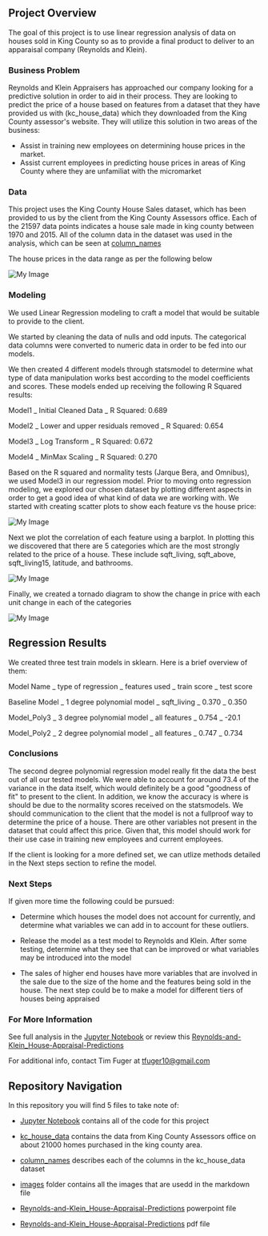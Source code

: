 

## Project Overview

The goal of this project is to use linear regression analysis of data on houses sold in King County so as to provide a final product to deliver to an apparaisal company (Reynolds and Klein). 

### Business Problem

Reynolds and Klein Appraisers has approached our company looking for a predictive solution in order to aid in their process. They are looking to predict the price of a house based on features from a dataset that they have provided us with (kc_house_data) which they downloaded from the King County assessor's website. They will utilize this solution in two areas of the business:

- Assist in training new employees on determining house prices in the market.
- Assist current employees in predicting house prices in areas of King County where they are unfamiliat with the micromarket

### Data

This project uses the King County House Sales dataset, which has been provided to us by the client from the King County Assessors office. Each of the 21597 data points indicates a house sale made in king county between 1970 and 2015. All of the column data in the dataset was used in the analysis, which can be seen at [column_names](data/column_names.md)

The house prices in the data range as per the following below

![My Image](images/House-Price-Distribution.png)

### Modeling

We used Linear Regression modeling to craft a model that would be suitable to provide to the client. 

We started by cleaning the data of nulls and odd inputs. The categorical data columns were converted to numeric data in order to be fed into our models. 


We then created 4 different models through statsmodel to determine what type of data manipulation works best according to the model coefficients and scores. These models ended up receiving the following R Squared results:

Model1 _ Initial Cleaned Data _ R Squared: 0.689

Model2 _ Lower and upper residuals removed _ R Squared: 0.654

Model3 _ Log Transform _ R Squared: 0.672

Model4 _ MinMax Scaling _ R Squared: 0.270

Based on the R squared and normality tests (Jarque Bera, and Omnibus), we used Model3 in our regression model. Prior to moving onto regression modeling, we explored our chosen dataset by plotting different aspects in order to get a good idea of what kind of data we are working with. We started with creating scatter plots to show each feature vs the house price:

![My Image](images/House-Price_vs_Features.png)

Next we plot the correlation of each feature using a barplot. In plotting this we discovered that there are 5 categories which are the most strongly related to the price of a house. These include sqft_living, sqft_above, sqft_living15, latitude, and bathrooms.

![My Image](images/Price-Correlation.png)

Finally, we created a tornado diagram to show the change in price with each unit change in each of the categories

![My Image](images/Tornado-Diagram.png)


## Regression Results

We created three test train models in sklearn. Here is a brief overview of them:

Model Name _ type of regression _ features used _ train score _ test score

Baseline Model _ 1 degree polynomial model _ sqft_living _ 0.370 _ 0.350

Model_Poly3 _ 3 degree polynomial model _ all features _ 0.754 _ -20.1

Model_Poly2 _ 2 degree polynomial model _ all features _ 0.747 _ 0.734


### Conclusions

The second degree polynomial regression model really fit the data the best out of all our tested models. We were able to account for around 73.4 of the variance in the data itself, which would definitely be a good "goodness of fit" to present to the client. In addition, we know the accuracy is where is should be due to the normality scores received on the statsmodels. We should communication to the client that the model is not a fullproof way to determine the price of a house. There are other variables not present in the dataset that could affect this price. Given that, this model should work for their use case in training new employees and current employees.

If the client is looking for a more defined set, we can utlize methods detailed in the Next steps section to refine the model.


### Next Steps

If given more time the following could be pursued:

- Determine which houses the model does not account for currently, and determine what variables we can add in to account for these outliers.

- Release the model as a test model to Reynolds and Klein. After some testing, determine what they see that can be improved or what variables may be introduced into the model

- The sales of higher end houses have more variables that are involved in the sale due to the size of the home and the features being sold in the house. The next step could be to make a model for different tiers of houses being appraised



### For More Information

See full analysis in the [Jupyter Notebook](Notebook.ipynb) or review this [Reynolds-and-Klein_House-Appraisal-Predictions](Reynolds-and-Klein_House-Appraisal-Predictions.pdf)

For additional info, contact Tim Fuger at tfuger10@gmail.com


## Repository Navigation

In this repository you will find 5 files to take note of:

- [Jupyter Notebook](Notebook.ipynb) contains all of the code for this project

- [kc_house_data](data/kc_house_data.csv) contains the data from King County Assessors office on about 21000 homes purchased in the king county area.

- [column_names](data/column_names.md) describes each of the columns in the kc_house_data dataset

- [images](images) folder contains all the images that are usedd in the markdown file

- [Reynolds-and-Klein_House-Appraisal-Predictions](Reynolds-and-Klein_House-Appraisal-Predictions.pptx) powerpoint file

- [Reynolds-and-Klein_House-Appraisal-Predictions](Reynolds-and-Klein_House-Appraisal-Predictions.pdf) pdf file
